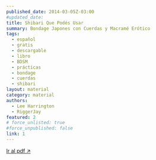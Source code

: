 ```yaml
---
published_date: 2014-03-05Z-03:00
#updated_date:
title: Shibari Que Podés Usar
summary: Bondage Japones con Cuerdas y Macramé Erótico
tags:
  - español
  - gratis
  - descargable
  - libro
  - BDSM
  - prácticas
  - bondage
  - cuerdas
  - shibari
layout: material
category: material
authors:
  - Lee Harrington
  - RiggerJay
featured: 2
# force_unlisted: true
#force_unpublished: false
link: 1
---
```


<script>
  import guia from '$lib/posts/material/media/shibari-que-podes-usar/1.pdf'
</script>

<object title="{title}" data={guia} type="application/pdf" width="50rem" height="1000px" alt="pdf">
<a href={guia}>Ir al pdf ↗️</a>
</object>
